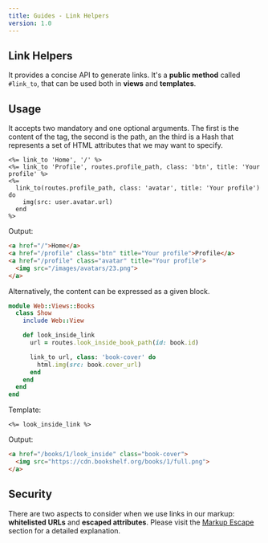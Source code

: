```yaml
---
title: Guides - Link Helpers
version: 1.0
---
```


## Link Helpers

It provides a concise API to generate links.
It's a **public method** called `#link_to`, that can be used both in **views** and **templates**.

## Usage

It accepts two mandatory and one optional arguments.
The first is the content of the tag, the second is the path, an the third is a Hash that represents a set of HTML attributes that we may want to specify.

```erb
<%= link_to 'Home', '/' %>
<%= link_to 'Profile', routes.profile_path, class: 'btn', title: 'Your profile' %>
<%=
  link_to(routes.profile_path, class: 'avatar', title: 'Your profile') do
    img(src: user.avatar.url)
  end
%>
```

Output:

```html
<a href="/">Home</a>
<a href="/profile" class="btn" title="Your profile">Profile</a>
<a href="/profile" class="avatar" title="Your profile">
  <img src="/images/avatars/23.png">
</a>
```

Alternatively, the content can be expressed as a given block.

```ruby
module Web::Views::Books
  class Show
    include Web::View

    def look_inside_link
      url = routes.look_inside_book_path(id: book.id)

      link_to url, class: 'book-cover' do
        html.img(src: book.cover_url)
      end
    end
  end
end
```

Template:

```erb
<%= look_inside_link %>
```

Output:

```html
<a href="/books/1/look_inside" class="book-cover">
  <img src="https://cdn.bookshelf.org/books/1/full.png">
</a>
```

## Security

There are two aspects to consider when we use links in our markup: **whitelisted URLs** and **escaped attributes**.
Please visit the [Markup Escape](/guides/helpers/escape) section for a detailed explanation.
